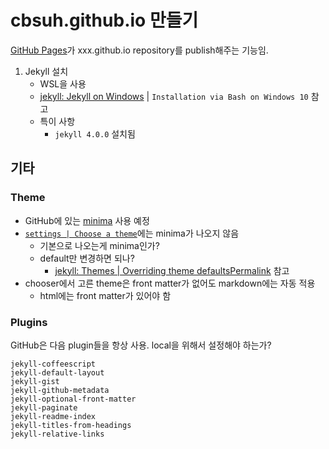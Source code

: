 # cbsuh.github.io 만들기

[GitHub Pages][github_pages]가 xxx.github.io repository를 publish해주는 기능임.

1. Jekyll 설치
    - WSL을 사용
    - [jekyll: Jekyll on Windows][jekyll_on_windows] | `Installation via Bash on Windows 10` 참고
    - 특이 사항
        - `jekyll 4.0.0` 설치됨

## 기타

### Theme

- GitHub에 있는 [minima][github_jekyll_theme_minima] 사용 예정
- [`settings | Choose a theme`][github_theme_chooser]에는 minima가 나오지 않음
  - 기본으로 나오는게 minima인가?
  - default만 변경하면 되나?
    - [jekyll: Themes | Overriding theme defaultsPermalink][jekyll_themes_overriding_defaults] 참고
- chooser에서 고른 theme은 front matter가 없어도 markdown에는 자동 적용
  - html에는 front matter가 있어야 함

### Plugins

GitHub은 다음 plugin들을 항상 사용. local을 위해서 설정해야 하는가?

``` text
jekyll-coffeescript
jekyll-default-layout
jekyll-gist
jekyll-github-metadata
jekyll-optional-front-matter
jekyll-paginate
jekyll-readme-index
jekyll-titles-from-headings
jekyll-relative-links
```

[github_pages]: <https://pages.github.com/>
[jekyll_on_windows]: <https://jekyllrb.com/docs/installation/windows>
[github_jekyll_theme_minima]: <https://github.com/jekyll/minima>
[github_theme_chooser]: <https://help.github.com/en/articles/adding-a-theme-to-your-github-pages-site-with-the-theme-chooser>
[jekyll_themes_overriding_defaults]: <https://jekyllrb.com/docs/themes/#overriding-theme-defaults>
